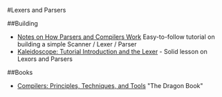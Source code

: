 #Lexers and Parsers

##Building 

- [Notes on How Parsers and Compilers Work](http://parsingintro.sourceforge.net/) Easy-to-follow tutorial on building a simple Scanner / Lexer / Parser
- [Kaleidoscope: Tutorial Introduction and the Lexer](http://llvm.org/docs/tutorial/LangImpl1.html) - Solid lesson on Lexors and Parsers

##Books

- [Compilers: Principles, Techniques, and Tools](https://en.wikipedia.org/wiki/Compilers%3a_Principles,_Techniques,_and_Tools) "The Dragon Book"

